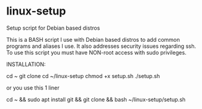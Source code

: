 # linux-setup
Setup script for Debian based distros

This is a BASH script I use with Debian based distros to add common programs and aliases I use.
It also addresses security issues regarding ssh.  To use this script you must have NON-root access
with sudo privileges.

INSTALLATION:

cd ~
git clone
cd ~/linux-setup
chmod +x setup.sh
./setup.sh

or you use this 1 liner

cd ~ && sudo apt install git && git clone  && bash ~/linux-setup/setup.sh
